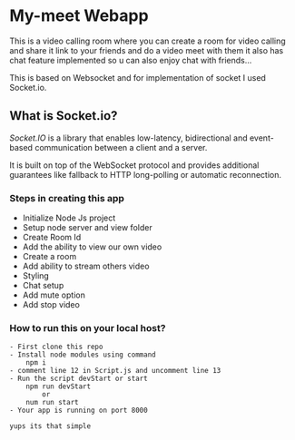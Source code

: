 # My-meet Webapp

This is a video calling room where you can create a room for video calling and share it link to your friends and do a video meet with them it also has chat feature implemented so u can also enjoy chat with friends...

This is based on Websocket and for implementation of socket I used Socket.io.


## What is Socket.io?

_*Socket.IO*_ is a library that enables low-latency, bidirectional and event-based communication between a client and a server.

It is built on top of the WebSocket protocol and provides additional guarantees like fallback to HTTP long-polling or automatic reconnection.



### Steps in creating this app

- Initialize Node Js project 
- Setup node server and view  folder
- Create Room Id
- Add the ability to view our own video
- Create a room
- Add ability to stream others video
- Styling
- Chat setup
- Add mute option 
- Add stop video 

### How to run this on your local host?

    - First clone this repo
    - Install node modules using command
        npm i 
    - comment line 12 in Script.js and uncomment line 13
    - Run the script devStart or start
        npm run devStart
            or
        num run start
    - Your app is running on port 8000

    yups its that simple 